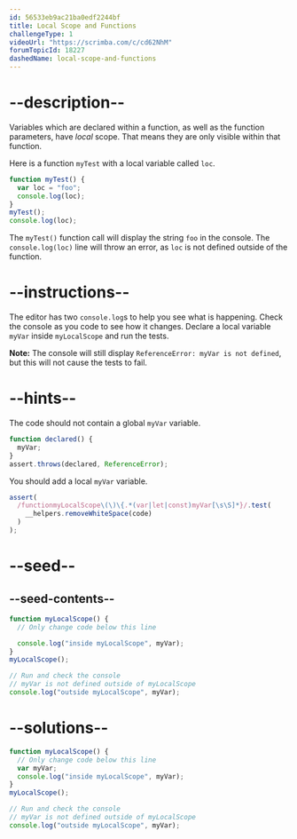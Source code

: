 ```yaml
---
id: 56533eb9ac21ba0edf2244bf
title: Local Scope and Functions
challengeType: 1
videoUrl: "https://scrimba.com/c/cd62NhM"
forumTopicId: 18227
dashedName: local-scope-and-functions
---
```


# --description--

Variables which are declared within a function, as well as the function parameters, have <dfn>local</dfn> scope. That means they are only visible within that function.

Here is a function `myTest` with a local variable called `loc`.

```js
function myTest() {
  var loc = "foo";
  console.log(loc);
}
myTest();
console.log(loc);
```

The `myTest()` function call will display the string `foo` in the console. The `console.log(loc)` line will throw an error, as `loc` is not defined outside of the function.

# --instructions--

The editor has two `console.log`s to help you see what is happening. Check the console as you code to see how it changes. Declare a local variable `myVar` inside `myLocalScope` and run the tests.

**Note:** The console will still display `ReferenceError: myVar is not defined`, but this will not cause the tests to fail.

# --hints--

The code should not contain a global `myVar` variable.

```js
function declared() {
  myVar;
}
assert.throws(declared, ReferenceError);
```

You should add a local `myVar` variable.

```js
assert(
  /functionmyLocalScope\(\)\{.*(var|let|const)myVar[\s\S]*}/.test(
    __helpers.removeWhiteSpace(code)
  )
);
```

# --seed--

## --seed-contents--

```js
function myLocalScope() {
  // Only change code below this line

  console.log("inside myLocalScope", myVar);
}
myLocalScope();

// Run and check the console
// myVar is not defined outside of myLocalScope
console.log("outside myLocalScope", myVar);
```

# --solutions--

```js
function myLocalScope() {
  // Only change code below this line
  var myVar;
  console.log("inside myLocalScope", myVar);
}
myLocalScope();

// Run and check the console
// myVar is not defined outside of myLocalScope
console.log("outside myLocalScope", myVar);
```
